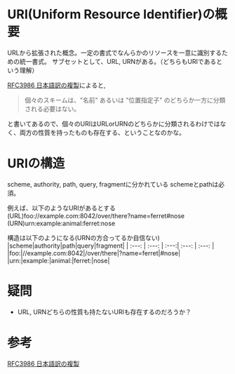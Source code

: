 # URI(Uniform Resource Identifier)の概要
URLから拡張された概念。一定の書式でなんらかのリソースを一意に識別するための統一書式。
サブセットとして、URL, URNがある。（どちらもURIであるという理解）

[RFC3986 日本語訳の複製](https://triple-underscore.github.io/rfc-others/RFC3986-ja.html#section-1.1.3)によると,
> 個々のスキームは、"名前" あるいは "位置指定子" のどちらか一方に分類される必要はない。

と書いてあるので、個々のURIはURLorURNのどちらかに分類されるわけではなく、両方の性質を持ったものも存在する、ということなのかな。

# URIの構造
scheme, authority, path, query, fragmentに分かれている
schemeとpathは必須。

例えば、以下のようなURIがあるとする  
(URL)foo://example.com:8042/over/there?name=ferret#nose  
(URN)urn:example:animal:ferret:nose

構造は以下のようになる(URNの方合ってるか自信ない)
|scheme|authority|path|query|fragment|
| :---: | :---: | :---:| :---: | :---: |
|foo:|//example.com:8042|/over/there|?name=ferret|#nose|
|urn:|example:|animal:|ferret:|nose|

# 疑問
- URL, URNどちらの性質も持たないURIも存在するのだろうか？

# 参考
[RFC3986 日本語訳の複製](https://triple-underscore.github.io/rfc-others/RFC3986-ja.html)